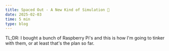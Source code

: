 ```yaml
---
title: Spaced Out - A New Kind of Simulation 🌌
date: 2025-02-03
time: 5 min
type: blog
---
```


TL;DR: I bought a bunch of Raspberry Pi's and this is how I'm going to tinker with them, or at least that's the plan so far.